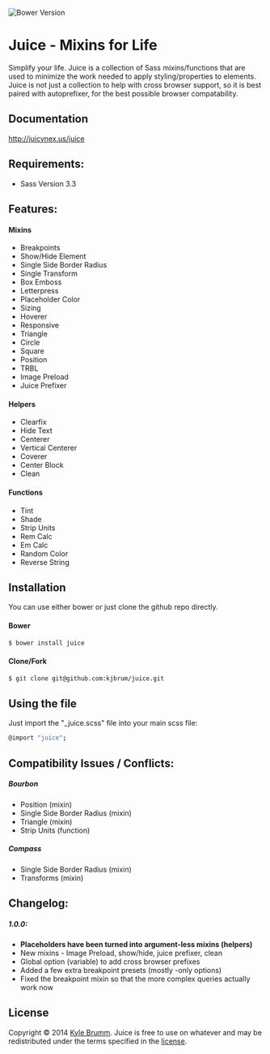 ![Bower Version](http://img.shields.io/badge/bower-1.0.0-56d7c6.svg?style=flat-square)

# Juice - Mixins for Life

Simplify your life. Juice is a collection of Sass mixins/functions that are used to minimize the work needed to apply styling/properties to elements. Juice is not just a collection to help with cross browser support, so it is best paired with autoprefixer, for the best possible browser compatability.

## Documentation

http://juicynex.us/juice

## Requirements:

+ Sass Version 3.3

## Features:

#### Mixins

+ Breakpoints
+ Show/Hide Element
+ Single Side Border Radius
+ Single Transform
+ Box Emboss
+ Letterpress
+ Placeholder Color
+ Sizing
+ Hoverer
+ Responsive
+ Triangle
+ Circle
+ Square
+ Position
+ TRBL
+ Image Preload
+ Juice Prefixer

#### Helpers

+ Clearfix
+ Hide Text
+ Centerer
+ Vertical Centerer
+ Coverer
+ Center Block
+ Clean

#### Functions

+ Tint
+ Shade
+ Strip Units
+ Rem Calc
+ Em Calc
+ Random Color
+ Reverse String

## Installation

You can use either bower or just clone the github repo directly.

#### Bower

```bash
$ bower install juice
```

#### Clone/Fork

```bash
$ git clone git@github.com:kjbrum/juice.git
```

## Using the file

Just import the "_juice.scss" file into your main scss file: 
```bash
@import "juice";
```

## Compatibility Issues / Conflicts:

##### Bourbon

+ Position (mixin)
+ Single Side Border Radius (mixin)
+ Triangle (mixin)
+ Strip Units (function)

##### Compass

+ Single Side Border Radius (mixin)
+ Transforms (mixin)

## Changelog:

##### 1.0.0:

+ __Placeholders have been turned into argument-less mixins (helpers)__
+ New mixins - Image Preload, show/hide, juice prefixer, clean
+ Global option (variable) to add cross browser prefixes
+ Added a few extra breakpoint presets (mostly -only options)
+ Fixed the breakpoint mixin so that the more complex queries actually work now

## License

Copyright © 2014 [Kyle Brumm](http://kylebrumm.com). Juice is free to use on whatever and may be redistributed under the terms specified in the [license](LICENSE.md).
